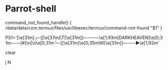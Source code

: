 # Parrot-shell

command_not_found_handle() {
        /data/data/com.termux/files/usr/libexec/termux/command-not-found "$1"
}

PS1='\[\e[31m\]┌─[\[\e[37m\]\T\[\e[31m\]]─────\e[1;93m[DARKHEAVEN]\e[0;31m───[\#]\n|\n\e[0;31m└─[\[\e[31m\]\e[0;35m\W\[\e[31m\]]────►\e[1;92m'

clear






j
N
